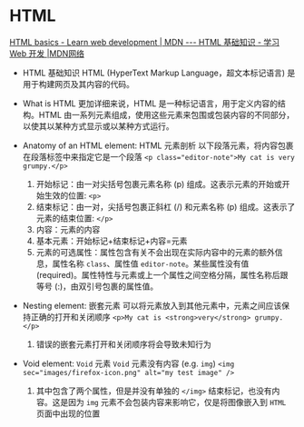 # HTML
[HTML basics - Learn web development | MDN --- HTML 基础知识 - 学习 Web 开发 |MDN网络](https://developer.mozilla.org/en-US/docs/Learn/Getting_started_with_the_web/HTML_basics)

- HTML 基础知识
    HTML (HyperText Markup Language，超文本标记语言) 是用于构建网页及其内容的代码。

- What is HTML
    更加详细来说，HTML 是一种标记语言，用于定义内容的结构。HTML 由一系列元素组成，使用这些元素来包围或包装内容的不同部分，以使其以某种方式显示或以某种方式运行。

- Anatomy of an HTML element: HTML 元素剖析
以下段落元素，将内容包裹在段落标签中来指定它是一个段落
`<p class="editor-note">My cat is very grumpy.</p>`

    1. 开始标记：由一对尖括号包裹元素名称 (p) 组成。这表示元素的开始或开始生效的位置: `<p>`
    2. 结束标记：由一对，尖括号包裹正斜杠 (/) 和元素名称 (p) 组成。这表示了元素的结束位置: `</p>`
    3. 内容：元素的内容
    4. 基本元素：开始标记+结束标记+内容=元素
    5. 元素的可选属性：属性包含有关不会出现在实际内容中的元素的额外信息，属性名称 `class`、属性值 `editor-note`。某些属性没有值 (required)。属性特性与元素或上一个属性之间空格分隔，属性名称后跟等号 (:)，由双引号包裹的属性值。

- Nesting element: 嵌套元素
可以将元素放入到其他元素中，元素之间应该保持正确的打开和关闭顺序
`<p>My cat is <strong>very</strong> grumpy.</p>`

    1. 错误的嵌套元素打开和关闭顺序将会导致未知行为

- Void element: `Void` 元素
`Void` 元素没有内容 (e.g. `img`)
`<img sec="images/firefox-icon.png" alt="my test image" />`
    
    1. 其中包含了两个属性，但是并没有单独的 `</img>` 结束标记，也没有内容。这是因为 `img` 元素不会包装内容来影响它，仅是将图像嵌入到 `HTML` 页面中出现的位置

